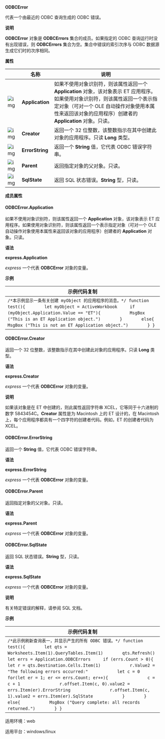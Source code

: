**ODBCError**



代表一个由最近的 ODBC 查询生成的 ODBC 错误。

**说明**

**ODBCError** 对象是 **ODBCErrors** 集合的成员。如果指定的 ODBC 查询运行时没有出现错误，则 **ODBCErrors** 集合为空。集合中错误的索引次序与 ODBC 数据源生成它们时的次序相同。

**属性**

|                                                              | 名称            | 说明                                                         |
| ------------------------------------------------------------ | --------------- | ------------------------------------------------------------ |
| ![img](https://qn.cache.wpscdn.cn/encs/doc/office_v19/gif/properties.gif) | **Application** | 如果不使用对象识别符，则该属性返回一个 **Application** 对象，该对象表示 ET 应用程序。如果使用对象识别符，则该属性返回一个表示指定对象（可对一个 OLE 自动操作对象使用本属性来返回该对象的应用程序）创建者的 **Application** 对象。只读。 |
| ![img](https://qn.cache.wpscdn.cn/encs/doc/office_v19/gif/properties.gif) | **Creator**     | 返回一个 32 位整数，该整数指示在其中创建此对象的应用程序。只读 **Long** 类型。 |
| ![img](https://qn.cache.wpscdn.cn/encs/doc/office_v19/gif/properties.gif) | **ErrorString** | 返回一个 **String** 值，它代表 ODBC 错误字符串。             |
| ![img](https://qn.cache.wpscdn.cn/encs/doc/office_v19/gif/properties.gif) | **Parent**      | 返回指定对象的父对象。只读。                                 |
| ![img](https://qn.cache.wpscdn.cn/encs/doc/office_v19/gif/properties.gif) | **SqlState**    | 返回 SQL 状态错误。**String** 型，只读。                     |

**成员属性**

#### **ODBCError.Application**

如果不使用对象识别符，则该属性返回一个 **Application** 对象，该对象表示 ET 应用程序。如果使用对象识别符，则该属性返回一个表示指定对象（可对一个 OLE 自动操作对象使用本属性来返回该对象的应用程序）创建者的 **Application** 对象。只读。

**语法**

**express.Application**

*express*   一个代表 **ODBCError** 对象的变量。

**示例**

| 示例代码复制                                                 |
| ------------------------------------------------------------ |
| `/*本示例显示一条有关创建 myObject 的应用程序的消息。*/ function test(){ 　　　　let myObject = ActiveWorkbook     if (myObject.Application.Value == "ET"){ 　　　　    MsgBox ("This is an ET Application object.") 　　　　} 　　　　else{ 　　　　    MsgBox ("This is not an ET Application object.") 　　　　} }` |

#### **ODBCError.Creator**

返回一个 32 位整数，该整数指示在其中创建此对象的应用程序。只读 **Long** 类型。

**语法**

**express.Creator**

*express*   一个代表 **ODBCError** 对象的变量。

**说明**

如果该对象是在 ET 中创建的，则此属性返回字符串 XCEL，它等同于十六进制的数字 5843454C。**Creator** 属性是为 Macintosh 上的 ET 设计的，在 Macintosh 上，每个应用程序都具有一个四字符的创建者代码。例如，ET 的创建者代码为 XCEL。

#### **ODBCError.ErrorString**

返回一个 **String** 值，它代表 ODBC 错误字符串。

**语法**

**express.ErrorString**

*express*   一个代表 **ODBCError** 对象的变量。

#### **ODBCError.Parent**

返回指定对象的父对象。只读。

**语法**

**express.Parent**

*express*   一个代表 **ODBCError** 对象的变量。

#### **ODBCError.SqlState**

返回 SQL 状态错误。**String** 型，只读。

**语法**

**express.SqlState**

*express*   一个代表 **ODBCError** 对象的变量。

**说明**

有关特定错误的解释，请参阅 SQL 文档。

**示例**

| 示例代码复制                                                 |
| ------------------------------------------------------------ |
| `/*此示例刷新查询表一，并显示产生的所有 ODBC 错误。*/ function test(){ 　　　　let qts = Worksheets.Item(1).QueryTables.Item(1) 　　　　qts.Refresh() 　　　　let errs = Application.ODBCErrors     if (errs.Count > 0){ 　　　　    let r = qts.Destination.Cells.Item(1) 　　　　    r.Value2 = "The following errors occurred:" 　　　　    let c = 0 　　　　    for(let er = 1; er <= errs.Count; er++){ 　　　　        c = c + 1  　　　　       r.offset.Item(c, 0).value2 = errs.Item(er).ErrorString  　　　　       r.offset.Item(c, 1).value2 = errs.Item(er).SqlState  　　　　   } 　　　　}   　　　　else{ 　　　　    MsgBox ("Query complete: all records returned.") 　　　　} }` |

适用环境：web

适用平台：windows/linux